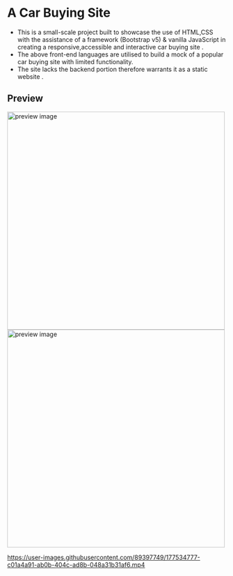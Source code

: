 # A Car Buying Site

* This is a small-scale project  built to showcase the use of HTML,CSS with the assistance of a framework (Bootstrap v5) & vanilla JavaScript in creating a responsive,accessible and interactive car buying site .
* The above front-end languages are utilised to build a mock of a popular car buying site with limited functionality.
* The site lacks the backend portion therefore warrants it as a static website .

## Preview

<img src=https://user-images.githubusercontent.com/89397749/177527994-58a2ee10-91fe-4b95-bb0e-c2eecde6e8eb.png alt="preview image" height="500px" width="auto"/>

<img src=https://user-images.githubusercontent.com/89397749/177532826-f1ca9981-a5c6-4e46-8f4f-fd715ccf8ee6.png alt="preview image" height="500px" width="auto"/>

<https://user-images.githubusercontent.com/89397749/177534777-c01a4a91-ab0b-404c-ad8b-048a31b31af6.mp4>
